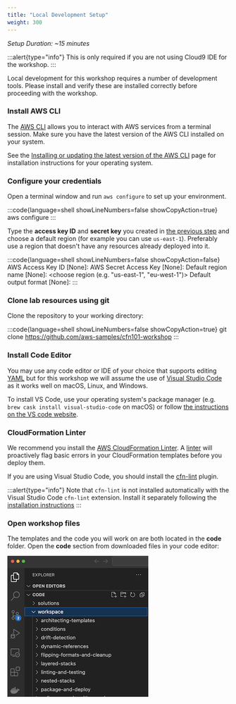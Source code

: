 ```yaml
---
title: "Local Development Setup"
weight: 300
---
```


_Setup Duration: ~15 minutes_

:::alert{type="info"}
This is only required if you are not using Cloud9 IDE for the workshop.
:::

Local development for this workshop requires a number of development tools. Please install and verify these are installed correctly before proceeding with the workshop.

### Install AWS CLI

The [AWS CLI](https://aws.amazon.com/cli/) allows you to interact with AWS services from a terminal session.
Make sure you have the latest version of the AWS CLI installed on your system.

See the [Installing or updating the latest version of the AWS CLI](https://docs.aws.amazon.com/cli/latest/userguide/getting-started-install.html)
page for installation instructions for your operating system.

### Configure your credentials

Open a terminal window and run `aws configure` to set up your environment.

:::code{language=shell showLineNumbers=false showCopyAction=true}
aws configure
:::

Type the **access key ID** and **secret key** you created in [the previous step](/prerequisites/account) and choose a default region (for example you can use `us-east-1`). Preferably use a region that doesn't have any resources already deployed into it.

:::code{language=shell showLineNumbers=false showCopyAction=false}
AWS Access Key ID [None]: <type key ID here>
AWS Secret Access Key [None]: <type access key>
Default region name [None]: <choose region (e.g. "us-east-1", "eu-west-1")>
Default output format [None]: <leave blank>
:::

### Clone lab resources using git
Clone the repository to your working directory:

:::code{language=shell showLineNumbers=false showCopyAction=true}
git clone https://github.com/aws-samples/cfn101-workshop
:::

### Install Code Editor

You may use any code editor or IDE of your choice that supports editing [YAML](https://yaml.org/) but for this workshop
we will assume the use of [Visual Studio Code](https://code.visualstudio.com/) as it works well on macOS, Linux, and Windows.

To install VS Code, use your operating system's package manager (e.g. `brew cask install visual-studio-code` on macOS)
or follow [the instructions on the VS code website](https://code.visualstudio.com/).

### CloudFormation Linter

We recommend you install the [AWS CloudFormation Linter](https://github.com/aws-cloudformation/cfn-python-lint).
A [linter](https://en.wikipedia.org/wiki/Lint_(software)) will proactively flag basic errors in your CloudFormation templates before you deploy them.

If you are using Visual Studio Code, you should install the [cfn-lint](https://marketplace.visualstudio.com/items?itemName=kddejong.vscode-cfn-lint) plugin.

:::alert{type="info"}
Note that `cfn-lint` is not installed automatically with the Visual Studio Code `cfn-lint` extension.
Install it separately following the [installation instructions](https://github.com/aws-cloudformation/cfn-python-lint#install)
:::

### Open workshop files
The templates and the code you will work on are both located in the **code** folder.
Open the **code** section from downloaded files in your code editor:

![vscode-png](/static/prerequisites/local-development/vscode.png)
